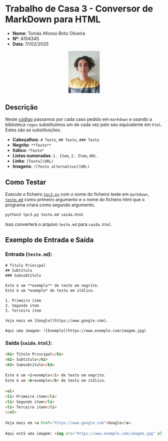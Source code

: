 # Trabalho de Casa 3 - Conversor de MarkDown para HTML

- **Nome**: Tomás Afonso Brito Oliveira  
- **Nº**: A104345  
- **Data**: 17/02/2025

<p align="center">
  <img src="../foto.jpg" alt="Foto do aluno" style="width: 20%;">
</p>

## Descrição
Neste [código](./tpc3.py) passamos por cada caso pedido em `markdown` e usando a biblioteca `regex` substituimos um de cada vez pelo seu equivalente em `html`. Estes são as substituições:

- **Cabeçalhos**: `# Texto`, `## Texto`, `### Texto`
- **Negrito**: `**Texto**`
- **Itálico**: `*Texto*`
- **Listas numeradas**: `1. Item`, `2. Item`, etc.
- **Links**: `[Texto](URL)`
- **Imagens**: `![Texto alternativo](URL)`


## Como Testar
Execute o ficheiro [`tpc3.py`](./tpc3.py) com o nome do ficheiro teste em `markdown`, [`teste.md`](./teste.md) como primeiro argumento e o nome do ficheiro html que o programa criara como segundo argumento.

```sh
python3 tpc3.py teste.md saida.html
```

Isso converterá o arquivo `teste.md` para `saida.html`.

## Exemplo de Entrada e Saída

### Entrada (`teste.md`):
```
# Título Principal
## Subtítulo
### Subsubtítulo

Este é um **exemplo** de texto em negrito.
Este é um *exemplo* de texto em itálico.

1. Primeiro item
2. Segundo item
3. Terceiro item

Veja mais em [Google](https://www.google.com).

Aqui uma imagem: ![Exemplo](https://www.exemplo.com/imagem.jpg)
```

### Saída (`saida.html`):
```html
<h1> Título Principal</h1>
<h2> Subtítulo</h2>
<h3> Subsubtítulo</h3>

Este é um <i>exemplo</i> de texto em negrito.
Este é um <b>exemplo</b> de texto em itálico.

<ol>
<li> Primeiro item</li>
<li> Segundo item</li>
<li> Terceiro item</li>
</ol>

Veja mais em <a href="https://www.google.com">Google</a>.

Aqui está uma imagem: <img src="https://www.exemplo.com/imagem.jpg" alt="Exemplo">
```


